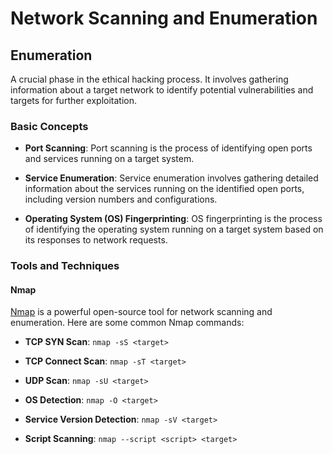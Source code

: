 # Network Scanning and Enumeration

## Enumeration

A crucial phase in the ethical hacking process. It involves gathering information about a target network to identify potential vulnerabilities and targets for further exploitation.

### Basic Concepts

- **Port Scanning**: Port scanning is the process of identifying open ports and services running on a target system.
  
- **Service Enumeration**: Service enumeration involves gathering detailed information about the services running on the identified open ports, including version numbers and configurations.

- **Operating System (OS) Fingerprinting**: OS fingerprinting is the process of identifying the operating system running on a target system based on its responses to network requests.

### Tools and Techniques

#### Nmap

[Nmap](https://nmap.org/) is a powerful open-source tool for network scanning and enumeration. Here are some common Nmap commands:

- **TCP SYN Scan**: `nmap -sS <target>`
  
- **TCP Connect Scan**: `nmap -sT <target>`
  
- **UDP Scan**: `nmap -sU <target>`
  
- **OS Detection**: `nmap -O <target>`
  
- **Service Version Detection**: `nmap -sV <target>`
  
- **Script Scanning**: `nmap --script <script> <target>`
